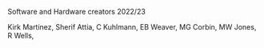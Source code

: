 Software and Hardware creators 2022/23

Kirk Martinez,
Sherif Attia,
C Kuhlmann,
EB Weaver,
MG Corbin,
MW Jones,
R Wells,
